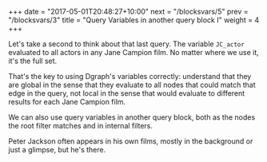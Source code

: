 +++
date = "2017-05-01T20:48:27+10:00"
next = "/blocksvars/5"
prev = "/blocksvars/3"
title = "Query Variables in another query block I"
weight = 4
+++

Let's take a second to think about that last query.  The variable
`JC_actor` evaluated to all actors in any Jane Campion film.  No
matter where we use it, it's the full set.

That's the key to using Dgraph's variables correctly: understand that
they are global in the sense that they evaluate to all nodes that
could match that edge in the query, not local in the sense that would
evaluate to different results for each Jane Campion film.

We can also use query variables in another query block, both as the nodes the root filter matches and in internal filters.

Peter Jackson often appears in his own films, mostly in the background
or just a glimpse, but he's there.
